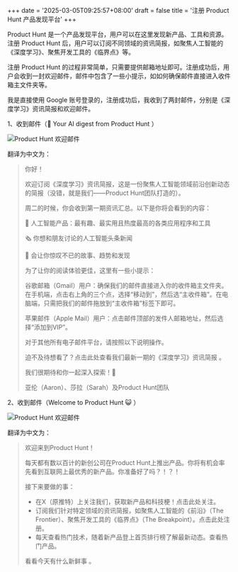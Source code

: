 +++
date = '2025-03-05T09:25:57+08:00'
draft = false
title = '注册 Product Hunt 产品发现平台'
+++

Product Hunt 是一个产品发现平台，用户可以在这里发现新产品、工具和资源。注册 Product Hunt 后，用户可以订阅不同领域的资讯简报，如聚焦人工智能的《深度学习》、聚焦开发工具的《临界点》等。

注册 Product Hunt 的过程非常简单，只需要提供邮箱地址即可。注册成功后，用户会收到一封欢迎邮件，邮件中包含了一些小提示，如如何确保邮件直接进入收件箱主文件夹等。

我是直接使用 Google 账号登录的，注册成功后，我收到了两封邮件，分别是《深度学习》资讯简报和欢迎邮件。

1、收到邮件（🧠 Your AI digest from Product Hunt ）

![Product Hunt 欢迎邮件]( /posts/register-product-hunt/register-product-hunt-1.png )

翻译为中文为：

>你好！
>
>欢迎订阅《深度学习》资讯简报，这是一份聚焦人工智能领域前沿创新动态的简报（没错，就是我们——Product Hunt团队打造的）。
>
>周二的时候，你会收到第一期资讯汇总。以下是你将会看到的内容：
>
>📱 人工智能产品：最有趣、最实用且热度最高的各类应用程序和工具
>
>🗞 你想和朋友讨论的人工智能头条新闻
>
>🤯 会让你惊叹不已的故事、趋势和发现
>
>为了让你的阅读体验更佳，这里有一些小提示：
>
>谷歌邮箱（Gmail）用户：确保我们的邮件直接进入你的收件箱主文件夹。在手机端，点击右上角的三个点，选择“移动到”，然后选“主收件箱”。在电脑端，只需把我们的邮件拖放到“主收件箱”标签下即可。
>
>苹果邮件（Apple Mail）用户：点击邮件顶部的发件人邮箱地址，然后选择“添加到VIP”。
>
>对于其他所有电子邮件平台，请按照以下说明操作。
>
>迫不及待想看了？点击此处查看我们最新一期的《深度学习》资讯简报 。
>
>我们很期待和你一起深入探索！🧠
>
>亚伦（Aaron）、莎拉（Sarah）及Product Hunt团队

2、收到邮件（Welcome to Product Hunt 😺 ）

![Product Hunt 欢迎邮件]( /posts/register-product-hunt/register-product-hunt.png )

翻译为中文为：

>欢迎来到Product Hunt！
>
>每天都有数以百计的新创公司在Product Hunt上推出产品。你将有机会率先看到互联网上最优秀的新产品。你准备好了吗？！？！
>
>接下来要做的事：
>
>- 在X（原推特）上关注我们，获取新产品和科技梗！点击此处关注。
>- 订阅我们针对特定领域的资讯简报，如聚焦人工智能的《前沿》（The Frontier）、聚焦开发工具的《临界点》（The Breakpoint）。点击此处注册。
>- 每天查看热门技术，随着新产品登上首页排行榜了解最新动态。查看热门产品。
>
>看看今天有什么新鲜事 。
